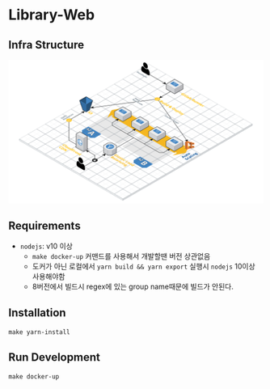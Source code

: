 # Library-Web

## Infra Structure

![Infra](/docs/images/infra.png)

## Requirements

- `nodejs`: v10 이상
  - `make docker-up` 커맨드를 사용해서 개발할땐 버전 상관없음
  - 도커가 아닌 로컬에서 `yarn build && yarn export` 실행시 `nodejs` 10이상 사용해야함
  - 8버전에서 빌드시 regex에 있는 group name때문에 빌드가 안된다.

## Installation

```
make yarn-install
```

## Run Development

```
make docker-up
```
